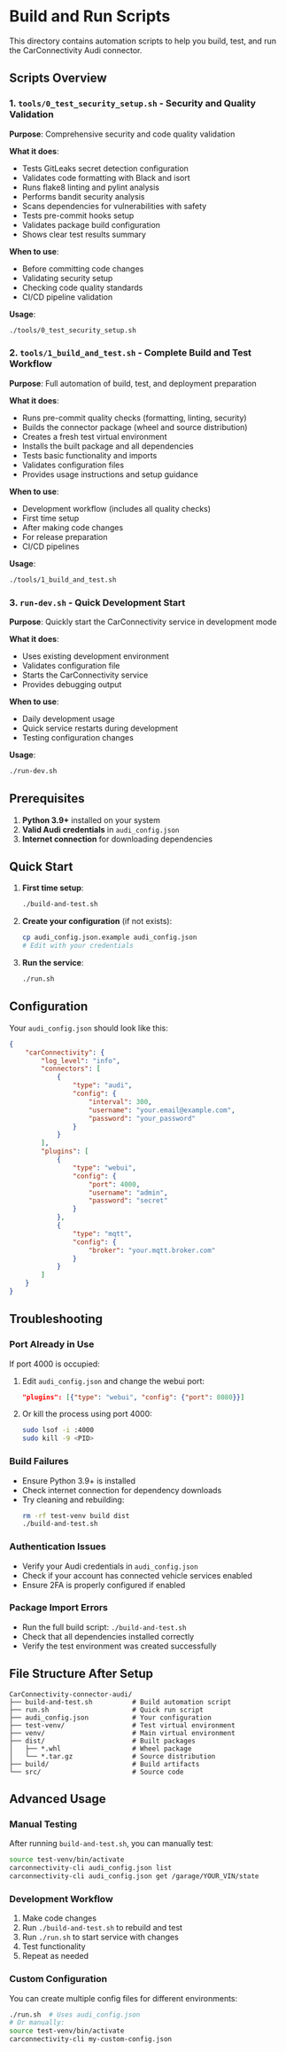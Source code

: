 # Build and Run Scripts

This directory contains automation scripts to help you build, test, and run the CarConnectivity Audi connector.

## Scripts Overview

### 1. `tools/0_test_security_setup.sh` - Security and Quality Validation
**Purpose**: Comprehensive security and code quality validation

**What it does**:
- Tests GitLeaks secret detection configuration
- Validates code formatting with Black and isort
- Runs flake8 linting and pylint analysis
- Performs bandit security analysis
- Scans dependencies for vulnerabilities with safety
- Tests pre-commit hooks setup
- Validates package build configuration
- Shows clear test results summary

**When to use**:
- Before committing code changes
- Validating security setup
- Checking code quality standards
- CI/CD pipeline validation

**Usage**:
```bash
./tools/0_test_security_setup.sh
```

### 2. `tools/1_build_and_test.sh` - Complete Build and Test Workflow
**Purpose**: Full automation of build, test, and deployment preparation

**What it does**:
- Runs pre-commit quality checks (formatting, linting, security)
- Builds the connector package (wheel and source distribution)
- Creates a fresh test virtual environment
- Installs the built package and all dependencies
- Tests basic functionality and imports
- Validates configuration files
- Provides usage instructions and setup guidance

**When to use**:
- Development workflow (includes all quality checks)
- First time setup
- After making code changes
- For release preparation
- CI/CD pipelines

**Usage**:
```bash
./tools/1_build_and_test.sh
```

### 3. `run-dev.sh` - Quick Development Start
**Purpose**: Quickly start the CarConnectivity service in development mode

**What it does**:
- Uses existing development environment
- Validates configuration file
- Starts the CarConnectivity service
- Provides debugging output

**When to use**:
- Daily development usage
- Quick service restarts during development
- Testing configuration changes

**Usage**:
```bash
./run-dev.sh
```

## Prerequisites

1. **Python 3.9+** installed on your system
2. **Valid Audi credentials** in `audi_config.json`
3. **Internet connection** for downloading dependencies

## Quick Start

1. **First time setup**:
   ```bash
   ./build-and-test.sh
   ```

2. **Create your configuration** (if not exists):
   ```bash
   cp audi_config.json.example audi_config.json
   # Edit with your credentials
   ```

3. **Run the service**:
   ```bash
   ./run.sh
   ```

## Configuration

Your `audi_config.json` should look like this:

```json
{
    "carConnectivity": {
        "log_level": "info",
        "connectors": [
            {
                "type": "audi",
                "config": {
                    "interval": 300,
                    "username": "your.email@example.com",
                    "password": "your_password"
                }
            }
        ],
        "plugins": [
            {
                "type": "webui",
                "config": {
                    "port": 4000,
                    "username": "admin",
                    "password": "secret"
                }
            },
            {
                "type": "mqtt",
                "config": {
                    "broker": "your.mqtt.broker.com"
                }
            }
        ]
    }
}
```

## Troubleshooting

### Port Already in Use
If port 4000 is occupied:
1. Edit `audi_config.json` and change the webui port:
   ```json
   "plugins": [{"type": "webui", "config": {"port": 8080}}]
   ```
2. Or kill the process using port 4000:
   ```bash
   sudo lsof -i :4000
   sudo kill -9 <PID>
   ```

### Build Failures
- Ensure Python 3.9+ is installed
- Check internet connection for dependency downloads
- Try cleaning and rebuilding:
  ```bash
  rm -rf test-venv build dist
  ./build-and-test.sh
  ```

### Authentication Issues
- Verify your Audi credentials in `audi_config.json`
- Check if your account has connected vehicle services enabled
- Ensure 2FA is properly configured if enabled

### Package Import Errors
- Run the full build script: `./build-and-test.sh`
- Check that all dependencies installed correctly
- Verify the test environment was created successfully

## File Structure After Setup

```
CarConnectivity-connector-audi/
├── build-and-test.sh          # Build automation script
├── run.sh                     # Quick run script
├── audi_config.json           # Your configuration
├── test-venv/                 # Test virtual environment
├── venv/                      # Main virtual environment
├── dist/                      # Built packages
│   ├── *.whl                  # Wheel package
│   └── *.tar.gz               # Source distribution
├── build/                     # Build artifacts
└── src/                       # Source code
```

## Advanced Usage

### Manual Testing
After running `build-and-test.sh`, you can manually test:

```bash
source test-venv/bin/activate
carconnectivity-cli audi_config.json list
carconnectivity-cli audi_config.json get /garage/YOUR_VIN/state
```

### Development Workflow
1. Make code changes
2. Run `./build-and-test.sh` to rebuild and test
3. Run `./run.sh` to start service with changes
4. Test functionality
5. Repeat as needed

### Custom Configuration
You can create multiple config files for different environments:
```bash
./run.sh  # Uses audi_config.json
# Or manually:
source test-venv/bin/activate
carconnectivity-cli my-custom-config.json
```
